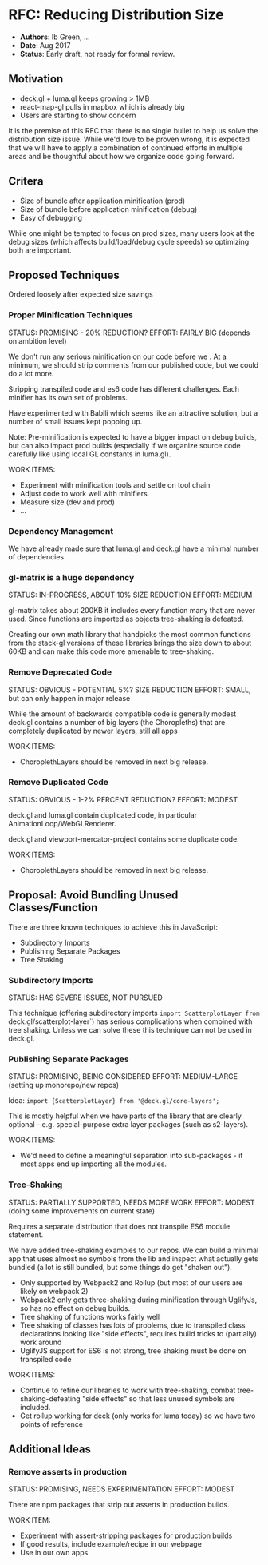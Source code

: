 # RFC: Reducing Distribution Size

* **Authors**: Ib Green, ...
* **Date**: Aug 2017
* **Status**: Early draft, not ready for formal review.


## Motivation

* deck.gl + luma.gl keeps growing > 1MB
* react-map-gl pulls in mapbox which is already big
* Users are starting to show concern

It is the premise of this RFC that there is no single bullet to help us solve the distribution size issue. While we'd love to be proven wrong, it is expected that we will have to apply a combination of continued efforts in multiple areas and be thoughtful about how we organize code going forward.


## Critera

* Size of bundle after application minification (prod)
* Size of bundle before application minification (debug)
* Easy of debugging

While one might be tempted to focus on prod sizes, many users look at the debug sizes (which affects build/load/debug cycle speeds) so optimizing both are important.


## Proposed Techniques

Ordered loosely after expected size savings


### Proper Minification Techniques

STATUS: PROMISING - 20% REDUCTION?
EFFORT: FAIRLY BIG (depends on ambition level)

We don't run any serious minification on our code before we . At a minimum, we should strip comments from our published code, but we could do a lot more.

Stripping transpiled code and es6 code has different challenges. Each minifier has its own set of problems.

Have experimented with Babili which seems like an attractive solution, but a number of small issues kept popping up.

Note: Pre-minification is expected to have a bigger impact on debug builds, but can also impact prod builds (especially if we organize source code carefully like using local GL constants in luma.gl).

WORK ITEMS:
* Experiment with minification tools and settle on tool chain
* Adjust code to work well with minifiers
* Measure size (dev and prod)
* ...


### Dependency Management

We have already made sure that luma.gl and deck.gl have a minimal number of dependencies.


### gl-matrix is a huge dependency

STATUS: IN-PROGRESS, ABOUT 10% SIZE REDUCTION
EFFORT: MEDIUM

gl-matrix takes about 200KB it includes every function many that are never used. Since functions are imported as objects tree-shaking is defeated.

Creating our own math library that handpicks the most common functions from the stack-gl versions of these libraries brings the size down to about 60KB and can make this code more amenable to tree-shaking.




### Remove Deprecated Code

STATUS: OBVIOUS - POTENTIAL 5%? SIZE REDUCTION
EFFORT: SMALL, but can only happen in major release

While the amount of backwards compatible code is generally modest deck.gl contains a number of big layers (the Choropleths) that are completely duplicated by newer layers, still all apps

WORK ITEMS:
* ChoroplethLayers should be removed in next big release.


### Remove Duplicated Code

STATUS: OBVIOUS - 1-2% PERCENT REDUCTION?
EFFORT: MODEST

deck.gl and luma.gl contain duplicated code, in particular AnimationLoop/WebGLRenderer.

deck.gl and viewport-mercator-project contains some duplicate code.

WORK ITEMS:
* ChoroplethLayers should be removed in next big release.



## Proposal: Avoid Bundling Unused Classes/Function

There are three known techniques to achieve this in JavaScript:
* Subdirectory Imports
* Publishing Separate Packages
* Tree Shaking


### Subdirectory Imports

STATUS: HAS SEVERE ISSUES, NOT PURSUED

This technique (offering subdirectory imports `import ScatterplotLayer from `deck.gl/scatterplot-layer`) has serious complications when combined with tree shaking. Unless we can solve these this technique can not be used in deck.gl.


### Publishing Separate Packages

STATUS: PROMISING, BEING CONSIDERED
EFFORT: MEDIUM-LARGE (setting up monorepo/new repos)

Idea:
`import {ScatterplotLayer} from '@deck.gl/core-layers';`

This is mostly helpful when we have parts of the library that are clearly optional - e.g. special-purpose extra layer packages (such as s2-layers).

WORK ITEMS:
* We'd need to define a meaningful separation into sub-packages - if most apps end up importing all the modules.


### Tree-Shaking

STATUS: PARTIALLY SUPPORTED, NEEDS MORE WORK
EFFORT: MODEST (doing some improvements on current state)

Requires a separate distribution that does not transpile ES6 module statement.

We have added tree-shaking examples to our repos. We can build a minimal app that uses almost no symbols from the lib and inspect what actually gets bundled (a lot is still bundled, but some things do get "shaken out").

* Only supported by Webpack2 and Rollup (but most of our users are likely on webpack 2)
* Webpack2 only gets three-shaking during minification through UglifyJs, so has no effect on debug builds.
* Tree shaking of functions works fairly well
* Tree shaking of classes has lots of problems, due to transpiled class declarations looking like "side effects", requires build tricks to (partially) work around
* UglifyJS support for ES6 is not strong, tree shaking must be done on transpiled code

WORK ITEMS:
* Continue to refine our libraries to work with tree-shaking, combat tree-shaking-defeating "side effects" so that less unused symbols are included.
* Get rollup working for deck (only works for luma today) so we have two points of reference


## Additional Ideas

### Remove asserts in production

STATUS: PROMISING, NEEDS EXPERIMENTATION
EFFORT: MODEST

There are npm packages that strip out asserts in production builds.

WORK ITEM:
* Experiment with assert-stripping packages for production builds
* If good results, include example/recipe in our webpage
* Use in our own apps

